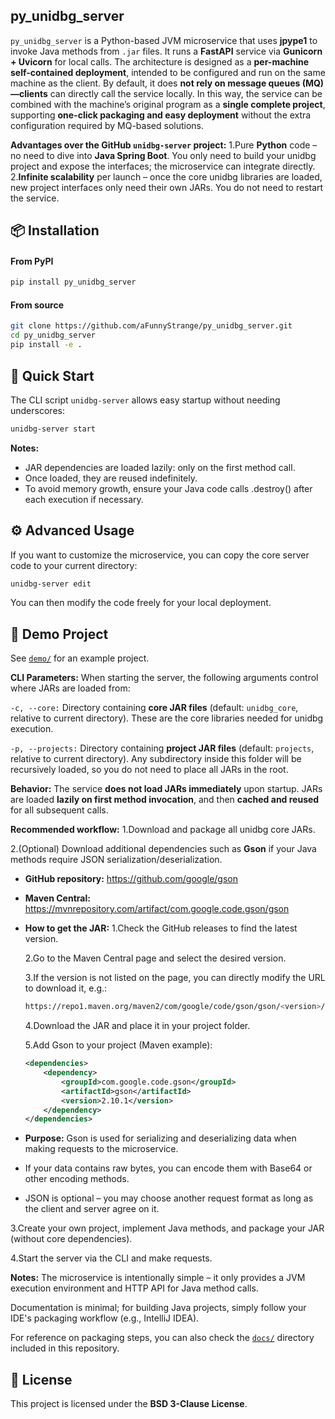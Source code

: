 ## py_unidbg_server

`py_unidbg_server` is a Python-based JVM microservice that uses **jpype1** to invoke Java methods from `.jar` files. It runs a **FastAPI** service via **Gunicorn + Uvicorn** for local calls.
The architecture is designed as a **per-machine self-contained deployment**, intended to be configured and run on the same machine as the client. By default, it does **not rely on message queues (MQ)—clients** can directly call the service locally.
In this way, the service can be combined with the machine’s original program as a **single complete project**, supporting **one-click packaging and easy deployment** without the extra configuration required by MQ-based solutions.

**Advantages over the GitHub `unidbg-server` project:**
1.Pure **Python** code – no need to dive into **Java Spring Boot**. You only need to build your unidbg project and expose the interfaces; the microservice can integrate directly.
2.**Infinite scalability** per launch – once the core unidbg libraries are loaded, new project interfaces only need their own JARs. You do not need to restart the service.

## 📦 Installation
#### From PyPI

```bash
pip install py_unidbg_server
```

#### From source
```bash
git clone https://github.com/aFunnyStrange/py_unidbg_server.git
cd py_unidbg_server
pip install -e .
```

## 🚀 Quick Start
The CLI script `unidbg-server` allows easy startup without needing underscores:
```bash
unidbg-server start
```

**Notes:**
- JAR dependencies are loaded lazily: only on the first method call.
- Once loaded, they are reused indefinitely.
- To avoid memory growth, ensure your Java code calls .destroy() after each execution if necessary.

## ⚙️ Advanced Usage
If you want to customize the microservice, you can copy the core server code to your current directory:
```bash
unidbg-server edit
```
You can then modify the code freely for your local deployment.

## 🧪 Demo Project
See [`demo/`](https://github.com/aFunnyStrange/py_unidbg_server/tree/main/tests/demo) for an example project.

**CLI Parameters:**
When starting the server, the following arguments control where JARs are loaded from:

`-c, --core:` Directory containing **core JAR files** (default: `unidbg_core`, relative to current directory). These are the core libraries needed for unidbg execution.

`-p, --projects:` Directory containing **project JAR files** (default: `projects`, relative to current directory). Any subdirectory inside this folder will be recursively loaded, so you do not need to place all JARs in the root.

**Behavior:**
The service **does not load JARs immediately** upon startup.
JARs are loaded **lazily on first method invocation**, and then **cached and reused** for all subsequent calls.

**Recommended workflow:**
1.Download and package all unidbg core JARs.

2.(Optional) Download additional dependencies such as **Gson** if your Java methods require JSON serialization/deserialization.

- **GitHub repository:** https://github.com/google/gson

- **Maven Central:** https://mvnrepository.com/artifact/com.google.code.gson/gson

- **How to get the JAR:**
    1.Check the GitHub releases to find the latest version.

    2.Go to the Maven Central page and select the desired version.

    3.If the version is not listed on the page, you can directly modify the URL to download it, e.g.:
    ```bash
    https://repo1.maven.org/maven2/com/google/code/gson/gson/<version>/gson-<version>.jar
    ```

    4.Download the JAR and place it in your project folder.

    5.Add Gson to your project (Maven example):
    ``` xml
    <dependencies>
        <dependency>
            <groupId>com.google.code.gson</groupId>
            <artifactId>gson</artifactId>
            <version>2.10.1</version>
        </dependency>
    </dependencies>
    ```

- **Purpose:** Gson is used for serializing and deserializing data when making requests to the microservice.

- If your data contains raw bytes, you can encode them with Base64 or other encoding methods.

- JSON is optional – you may choose another request format as long as the client and server agree on it.

3.Create your own project, implement Java methods, and package your JAR (without core dependencies).

4.Start the server via the CLI and make requests.

**Notes:**
The microservice is intentionally simple – it only provides a JVM execution environment and HTTP API for Java method calls.

Documentation is minimal; for building Java projects, simply follow your IDE's packaging workflow (e.g., IntelliJ IDEA). 

For reference on packaging steps, you can also check the [`docs/`](https://github.com/aFunnyStrange/py_unidbg_server/tree/main/docs/) directory included in this repository.

## 📄 License
This project is licensed under the **BSD 3-Clause License**. 